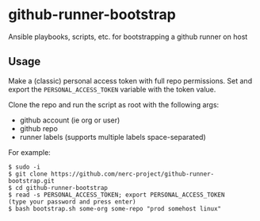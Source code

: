 # github-runner-bootstrap
Ansible playbooks, scripts, etc. for bootstrapping a github runner on host

## Usage
Make a (classic) personal access token with full repo permissions. Set and
export the `PERSONAL_ACCESS_TOKEN` variable with the token value.

Clone the repo and run the script as root with the following args:

- github account (ie org or user)
- github repo
- runner labels (supports multiple labels space-separated)

For example:

```
$ sudo -i
$ git clone https://github.com/nerc-project/github-runner-bootstrap.git
$ cd github-runner-bootstrap
$ read -s PERSONAL_ACCESS_TOKEN; export PERSONAL_ACCESS_TOKEN
(type your password and press enter)
$ bash bootstrap.sh some-org some-repo "prod somehost linux" 
```
